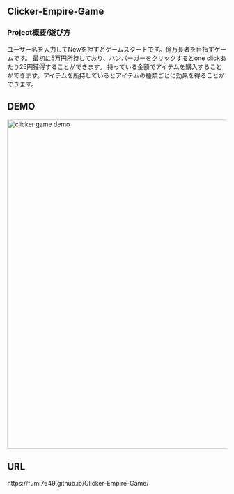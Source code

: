 <h2>Clicker-Empire-Game</h2>
<h3>Project概要/遊び方</h3>
ユーザー名を入力してNewを押すとゲームスタートです。億万長者を目指すゲームです。
最初に5万円所持しており、ハンバーガーをクリックするとone clickあたり25円獲得することができます。
持っている金額でアイテムを購入することができます。アイテムを所持しているとアイテムの種類ごとに効果を得ることができます。


<h2>DEMO</h2>
<img width="754" alt="clicker game demo" src="https://user-images.githubusercontent.com/80373104/142829612-081e17e6-fada-4e4b-abcc-d15ae656222b.png">

<h2>URL</h2>
 https://fumi7649.github.io/Clicker-Empire-Game/


